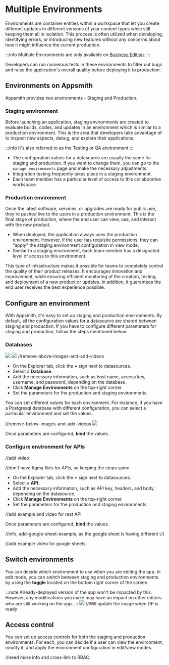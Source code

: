 
# Multiple Environments

Environments are container entities within a workspace that let you create different updates to different versions of your content types while still keeping them all in isolation. This process is often utilized when developing, identifying errors, or introducing new features without any concerns about how it might influence the current production.

:::info
Multiple Environments are only available on [Business Edition](https://www.appsmith.com/pricing). 
:::

Developers can run numerous tests in these environments to filter out bugs and raise the application's overall quality before deploying it to production. 

## Environments on Appsmith
Appsmith provides two environments - Staging and Production.

### Staging environment
Before launching an application, staging environments are created to evaluate builds, codes, and updates in an environment which is similar to a production environment. This is the area that developers take advantage of to inspect new aspects, debug, and explore their applications.

:::info
It's also referred to as the Testing or QA environment
:::
* The configuration values for a datasource are usually the same for staging and production. If you want to change them, you can go to the ```manage environments``` page and make the necessary adjustments.
* Integration testing frequently takes place in a staging environment.
* Each team member has a particular level of access to this collaborative workspace.


### Production environment
Once the latest software, services, or upgrades are ready for public use, they're pushed live to the users in a production environment. This is the final stage of production, where the end user can view, use, and interact with the new product.

* When deployed, the application always uses the production environment. However, if the user has requisite permissions, they can “apply” the staging environment configuration in view mode.
* Similar to a staging environment, each team member has a designated level of access to this environment.

This type of infrastructure makes it possible for teams to completely control the quality of their product releases. It encourages innovation and improvement, while ensuring efficient monitoring of the creation, testing, and deployment of a new product or updates. In addition, it guarantees the end user receives the best experience possible.

## Configure an environment


With Appsmith, it's easy to set up staging and production environments. By default, all the configuration values for a datasource are shared between staging and production. If you have to configure different parameters for staging and production, follow the steps mentioned below:

### Databases

![](/img/me-db-3.png)
![](/img/me-db-2.png)
//remove-above-images-and-add-videos

* On the Explorer tab, click the **+** sign next to datasources.
* Select a **Database**.
* Add the necessary information, such as host name, access key, username, and password, depending on the database.
* Click **Manage Environments** on the top-right corner.
* Set the parameters for the production and staging environments. 

You can set different values for each environment. For instance, if you have a Postgresql database with different configuration, you can select a particular environment and set the values.

//remove-below-images-and-add-videos
![](/img/me-db-1.png)

Once parameters are configured, **bind** the values. 


### Configure environment for APIs

//add video

//don't have figma files for APIs, so keeping the steps same

* On the Explorer tab, click the **+** sign next to datasources.
* Select a **API**.
* Add the necessary information, such as API key, headers, and body, depending on the datasource.
* Click **Manage Environments** on the top-right corner.
* Set the parameters for the production and staging environments. 

//add example and video for rest API

Once parameters are configured, **bind** the values. 

//info, add-google-sheet-example, as the google sheet is having different UI

//add example video for google sheets

## Switch environments

You can decide which environment to use when you are editing the app. In edit mode, you can switch between staging and production environments by using the **toggle** located on the bottom right corner of the screen. 

:::note
Already-deployed version of the app won't be impacted by this. However, any modifications you make may have an impact on other editors who are still working on the app.
:::
![](/img/switch-environments.png)
//Will update the image when DP is ready



## Access control

You can set up access controls for both the staging and production environments. For each, you can decide if a user can view the environment, modify it, and apply the environment configuration in edit/view modes.

//need more info and cross-link to RBAC. 